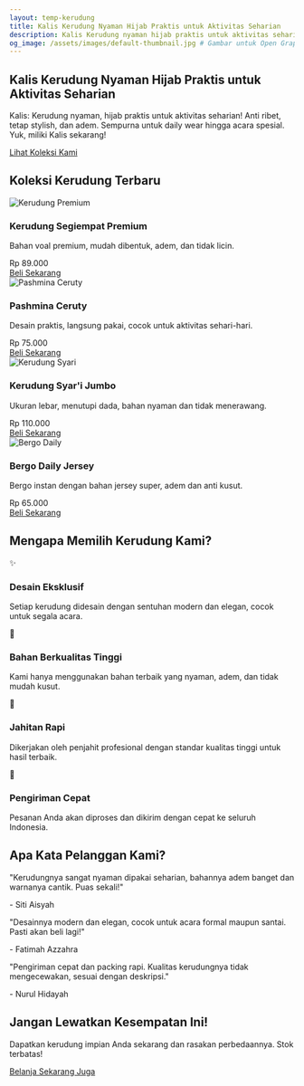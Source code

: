 ```yaml
---
layout: temp-kerudung
title: Kalis Kerudung Nyaman Hijab Praktis untuk Aktivitas Seharian
description: Kalis Kerudung nyaman hijab praktis untuk aktivitas seharian! Anti ribet tetap stylish dan adem Sempurna untuk daily wear hingga acara spesial Yuk miliki Kalis sekarang!
og_image: /assets/images/default-thumbnail.jpg # Gambar untuk Open Graph
---
```


<section class="hero">
        <h1>Kalis Kerudung Nyaman Hijab Praktis untuk Aktivitas Seharian</h1>
        <p>Kalis: Kerudung nyaman, hijab praktis untuk aktivitas seharian! Anti ribet, tetap stylish, dan adem. Sempurna untuk daily wear hingga acara spesial. Yuk, miliki Kalis sekarang!</p>
        <a href="#produk" class="button">Lihat Koleksi Kami</a>
    </section>

<section id="produk" class="product-showcase">
        <div class="container">
            <h2>Koleksi Kerudung Terbaru</h2>
            <div class="product-grid">
                <!-- Product Card 1 -->
                <div class="product-card">
                    <img src="https://placehold.co/400x250/7b4a4a/ffffff?text=Kerudung+Premium" alt="Kerudung Premium">
                    <div class="product-info">
                        <h3>Kerudung Segiempat Premium</h3>
                        <p>Bahan voal premium, mudah dibentuk, adem, dan tidak licin.</p>
                        <div class="price">Rp 89.000</div>
                        <a href="#" class="button">Beli Sekarang</a>
                    </div>
                </div>
                <!-- Product Card 2 -->
                <div class="product-card">
                    <img src="https://res.cloudinary.com/db2lct8xv/image/upload/v1749065020/pashmina-ceruty_n5gdfz.jpg" alt="Pashmina Ceruty">
                    <div class="product-info">
                        <h3>Pashmina Ceruty</h3>
                        <p>Desain praktis, langsung pakai, cocok untuk aktivitas sehari-hari.</p>
                        <div class="price">Rp 75.000</div>
                        <a href="#" class="button">Beli Sekarang</a>
                    </div>
                </div>
                <!-- Product Card 3 -->
                <div class="product-card">
                    <img src="https://placehold.co/400x250/c08080/ffffff?text=Kerudung+Syari" alt="Kerudung Syari">
                    <div class="product-info">
                        <h3>Kerudung Syar'i Jumbo</h3>
                        <p>Ukuran lebar, menutupi dada, bahan nyaman dan tidak menerawang.</p>
                        <div class="price">Rp 110.000</div>
                        <a href="#" class="button">Beli Sekarang</a>
                    </div>
                </div>
                <!-- Product Card 4 -->
                <div class="product-card">
                    <img src="https://placehold.co/400x250/d0a0a0/ffffff?text=Bergo+Daily" alt="Bergo Daily">
                    <div class="product-info">
                        <h3>Bergo Daily Jersey</h3>
                        <p>Bergo instan dengan bahan jersey super, adem dan anti kusut.</p>
                        <div class="price">Rp 65.000</div>
                        <a href="#" class="button">Beli Sekarang</a>
                    </div>
                </div>
            </div>
        </div>
    </section>

<section id="keunggulan" class="features">
        <div class="container">
            <h2>Mengapa Memilih Kerudung Kami?</h2>
            <div class="features-grid">
                <div class="feature-item">
                    <div class="icon">✨</div>
                    <h3>Desain Eksklusif</h3>
                    <p>Setiap kerudung didesain dengan sentuhan modern dan elegan, cocok untuk segala acara.</p>
                </div>
                <div class="feature-item">
                    <div class="icon">🌿</div>
                    <h3>Bahan Berkualitas Tinggi</h3>
                    <p>Kami hanya menggunakan bahan terbaik yang nyaman, adem, dan tidak mudah kusut.</p>
                </div>
                <div class="feature-item">
                    <div class="icon">🧵</div>
                    <h3>Jahitan Rapi</h3>
                    <p>Dikerjakan oleh penjahit profesional dengan standar kualitas tinggi untuk hasil terbaik.</p>
                </div>
                <div class="feature-item">
                    <div class="icon">🚀</div>
                    <h3>Pengiriman Cepat</h3>
                    <p>Pesanan Anda akan diproses dan dikirim dengan cepat ke seluruh Indonesia.</p>
                </div>
            </div>
        </div>
    </section>

<section id="testimonial" class="testimonials">
        <div class="container">
            <h2>Apa Kata Pelanggan Kami?</h2>
            <div class="testimonial-grid">
                <div class="testimonial-card">
                    <p>"Kerudungnya sangat nyaman dipakai seharian, bahannya adem banget dan warnanya cantik. Puas sekali!"</p>
                    <div class="customer-name">- Siti Aisyah</div>
                </div>
                <div class="testimonial-card">
                    <p>"Desainnya modern dan elegan, cocok untuk acara formal maupun santai. Pasti akan beli lagi!"</p>
                    <div class="customer-name">- Fatimah Azzahra</div>
                </div>
                <div class="testimonial-card">
                    <p>"Pengiriman cepat dan packing rapi. Kualitas kerudungnya tidak mengecewakan, sesuai dengan deskripsi."</p>
                    <div class="customer-name">- Nurul Hidayah</div>
                </div>
            </div>
        </div>
    </section>

<section id="beli-sekarang" class="cta-section">
        <div class="container">
            <h2>Jangan Lewatkan Kesempatan Ini!</h2>
            <p>Dapatkan kerudung impian Anda sekarang dan rasakan perbedaannya. Stok terbatas!</p>
            <a href="#produk" class="button">Belanja Sekarang Juga</a>
        </div>
    </section>
